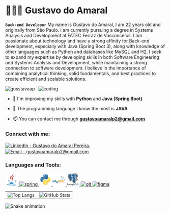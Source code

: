 
# 👩🏻‍💻 Gustavo do Amaral

**`Back-end Developer`**
My name is Gustavo do Amaral, I am 22 years old and originally from São Paulo. I am currently pursuing a degree in Systems Analysis and Development at FATEC Ferraz de Vasconcelos. I am passionate about technology and have a strong affinity for Back-end development, especially with Java (Spring Boot 3), along with knowledge of other languages such as Python and databases like MySQL and H2. I seek to expand my expertise by developing skills in both Software Engineering and Systems Analysis and Development, while maintaining a strong connection to software development. I believe in the importance of combining analytical thinking, solid fundamentals, and best practices to create efficient and scalable solutions.

<p align="left"> 
<img align="right" alt="coding" width="400" src="https://github.com/user-attachments/assets/e100c63d-7a42-4a3c-969c-31aba3de00d0">
</p>

<p align="left"> 
  <img src="https://komarev.com/ghpvc/?username=gusstavoap&label=Profile%20views&color=0e75b6&style=flat" alt="gusstavoap" /> 
</p>

- 🌱 I'm improving my skills with **Python** and **Java (Spring Boot)**

- 💬 The programming language I know the most is **JAVA**

- 📫 You can contact me through **gustavoamaralp2@gmail.com**

<h3 align="left">Connect with me:</h3>
<p align="left">
  <a href="https://linkedin.com/in/gustavo-do-amaral-pereira" target="_blank">
    <img align="center" src="https://raw.githubusercontent.com/rahuldkjain/github-profile-readme-generator/master/src/images/icons/Social/linked-in-alt.svg" alt="LinkedIn - Gustavo do Amaral Pereira" height="30" width="40" />
  </a>
  &nbsp;&nbsp;
  <a href="mailto:gustavoamaralp2@gmail.com" target="_blank">
    <img align="center" src="https://upload.wikimedia.org/wikipedia/commons/4/4e/Gmail_Icon.png" alt="Email - gustavoamaralp2@gmail.com" height="30" width="40" />
  </a>
</p>




<h3 align="left">Languages and Tools:</h3>
<p align="left">
  <a href="https://www.java.com" target="_blank" rel="noreferrer">
    <img src="https://raw.githubusercontent.com/devicons/devicon/master/icons/java/java-original.svg" alt="java" width="40" height="40"/>
  </a>
  <a href="https://spring.io/" target="_blank" rel="noreferrer">
    <img src="https://www.vectorlogo.zone/logos/springio/springio-icon.svg" alt="spring" width="40" height="40"/>
  </a>
  <a href="https://www.python.org" target="_blank" rel="noreferrer">
    <img src="https://raw.githubusercontent.com/devicons/devicon/master/icons/python/python-original.svg" alt="python" width="40" height="40"/>
  </a>
  <a href="https://www.mysql.com/" target="_blank" rel="noreferrer">
    <img src="https://raw.githubusercontent.com/devicons/devicon/master/icons/mysql/mysql-original-wordmark.svg" alt="mysql" width="40" height="40"/>
  </a>
  <a href="https://www.postgresql.org" target="_blank" rel="noreferrer">
    <img src="https://raw.githubusercontent.com/devicons/devicon/master/icons/postgresql/postgresql-original-wordmark.svg" alt="postgresql" width="40" height="40"/>
  </a>
  <a href="https://git-scm.com/" target="_blank" rel="noreferrer">
    <img src="https://www.vectorlogo.zone/logos/git-scm/git-scm-icon.svg" alt="git" width="40" height="40"/>
  </a>
  <a href="https://www.figma.com/" target="_blank" rel="noreferrer">
    <img src="https://www.vectorlogo.zone/logos/figma/figma-icon.svg" alt="figma" width="40" height="40"/>
  </a>
</p>

<table>
  <tr>
    <td align="left">
      <img src="https://github-readme-stats.vercel.app/api/top-langs/?username=gusstavoap&layout=compact" alt="Top Langs" height="120"/>
    </td>
    <td align="right">
      <img src="https://github-readme-stats.vercel.app/api?username=gusstavoap&show_icons=true&locale=en" alt="GitHub Stats" height="180"/>
    </td>
  </tr>
</table>

 

![Snake animation](https://github.com/LuigiGF/LuigiGF/blob/output/github-contribution-grid-snake.svg)


